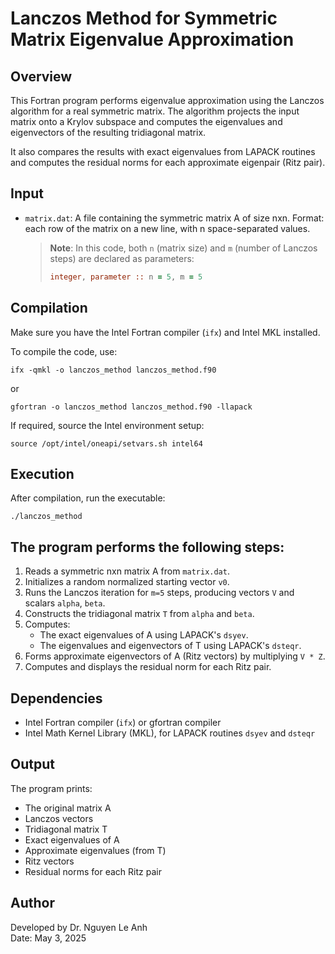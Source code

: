 Lanczos Method for Symmetric Matrix Eigenvalue Approximation
=============================================================

Overview
--------
This Fortran program performs eigenvalue approximation using the Lanczos algorithm 
for a real symmetric matrix. The algorithm projects the input matrix onto a Krylov 
subspace and computes the eigenvalues and eigenvectors of the resulting tridiagonal 
matrix.

It also compares the results with exact eigenvalues from LAPACK routines and computes 
the residual norms for each approximate eigenpair (Ritz pair).

Input
-----
- `matrix.dat`: A file containing the symmetric matrix A of size nxn.
  Format: each row of the matrix on a new line, with n space-separated values.

  > **Note**: In this code, both `n` (matrix size) and `m` (number of Lanczos steps) 
  > are declared as parameters:
  >
  > ```fortran
  > integer, parameter :: n = 5, m = 5
  > ```

Compilation
-----------
Make sure you have the Intel Fortran compiler (`ifx`) and Intel MKL installed.

To compile the code, use:

    ifx -qmkl -o lanczos_method lanczos_method.f90

or

    gfortran -o lanczos_method lanczos_method.f90 -llapack

If required, source the Intel environment setup:

    source /opt/intel/oneapi/setvars.sh intel64

Execution
---------
After compilation, run the executable:

    ./lanczos_method

The program performs the following steps:
-----------------------------------------
1. Reads a symmetric nxn matrix A from `matrix.dat`.
2. Initializes a random normalized starting vector `v0`.
3. Runs the Lanczos iteration for `m=5` steps, producing vectors `V` and scalars `alpha`, `beta`.
4. Constructs the tridiagonal matrix `T` from `alpha` and `beta`.
5. Computes:
    - The exact eigenvalues of A using LAPACK's `dsyev`.
    - The eigenvalues and eigenvectors of T using LAPACK's `dsteqr`.
6. Forms approximate eigenvectors of A (Ritz vectors) by multiplying `V * Z`.
7. Computes and displays the residual norm for each Ritz pair.

Dependencies
------------
- Intel Fortran compiler (`ifx`) or gfortran compiler
- Intel Math Kernel Library (MKL), for LAPACK routines `dsyev` and `dsteqr`

Output
------
The program prints:
- The original matrix A
- Lanczos vectors
- Tridiagonal matrix T
- Exact eigenvalues of A
- Approximate eigenvalues (from T)
- Ritz vectors
- Residual norms for each Ritz pair

Author
------
Developed by Dr. Nguyen Le Anh  
Date: May 3, 2025
